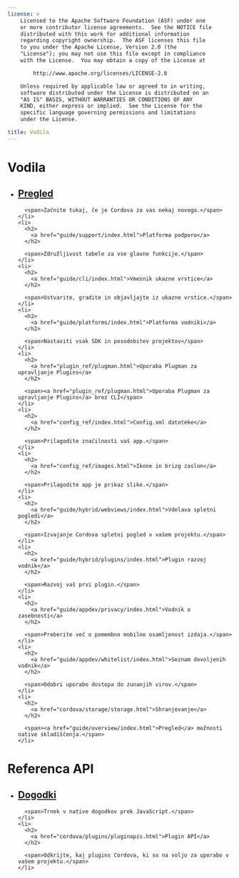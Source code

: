 ```yaml
---
license: >
    Licensed to the Apache Software Foundation (ASF) under one
    or more contributor license agreements.  See the NOTICE file
    distributed with this work for additional information
    regarding copyright ownership.  The ASF licenses this file
    to you under the Apache License, Version 2.0 (the
    "License"); you may not use this file except in compliance
    with the License.  You may obtain a copy of the License at

        http://www.apache.org/licenses/LICENSE-2.0

    Unless required by applicable law or agreed to in writing,
    software distributed under the License is distributed on an
    "AS IS" BASIS, WITHOUT WARRANTIES OR CONDITIONS OF ANY
    KIND, either express or implied.  See the License for the
    specific language governing permissions and limitations
    under the License.

title: Vodila
---
```


<div id="home">
  <h1>
    Vodila
  </h1>

  <ul>
    <li>
      <h2>
        <a href="guide/overview/index.html">Pregled</a>
      </h2>

      <span>Začnite tukaj, če je Cordova za vas nekaj novega.</span>
    </li>
    <li>
      <h2>
        <a href="guide/support/index.html">Platforma podporo</a>
      </h2>

      <span>Združljivost tabele za vse glavne funkcije.</span>
    </li>
    <li>
      <h2>
        <a href="guide/cli/index.html">Vmesnik ukazne vrstice</a>
      </h2>

      <span>Ustvarite, gradite in objavljajte iz ukazne vrstice.</span>
    </li>
    <li>
      <h2>
        <a href="guide/platforms/index.html">Platforma vodniki</a>
      </h2>

      <span>Nastaviti vsak SDK in posodobitev projektov</span>
    </li>
    <li>
      <h2>
        <a href="plugin_ref/plugman.html">Uporaba Plugman za upravljanje Plugins</a>
      </h2>

      <span><a href="plugin_ref/plugman.html">Uporaba Plugman za upravljanje Plugins</a> brez CLI</span>
    </li>
    <li>
      <h2>
        <a href="config_ref/index.html">Config.xml datoteke</a>
      </h2>

      <span>Prilagodite značilnosti vaš app.</span>
    </li>
    <li>
      <h2>
        <a href="config_ref/images.html">Ikone in brizg zaslon</a>
      </h2>

      <span>Prilagodite app je prikaz slike.</span>
    </li>
    <li>
      <h2>
        <a href="guide/hybrid/webviews/index.html">Vdelava spletni pogledi</a>
      </h2>

      <span>Izvajanje Cordova spletni pogled v vašem projektu.</span>
    </li>
    <li>
      <h2>
        <a href="guide/hybrid/plugins/index.html">Plugin razvoj vodnik</a>
      </h2>

      <span>Razvoj vaš prvi plugin.</span>
    </li>
    <li>
      <h2>
        <a href="guide/appdev/privacy/index.html">Vodnik o zasebnosti</a>
      </h2>

      <span>Preberite več o pomembno mobilne osamljenost izdaja.</span>
    </li>
    <li>
      <h2>
        <a href="guide/appdev/whitelist/index.html">Seznam dovoljenih vodnik</a>
      </h2>

      <span>Odobri uporabo dostopa do zunanjih virov.</span>
    </li>
    <li>
      <h2>
        <a href="cordova/storage/storage.html">Shranjevanje</a>
      </h2>

      <span><a href="guide/overview/index.html">Pregled</a> možnosti native skladiščenja.</span>
    </li>
  </ul>

  <h1>
    Referenca API
  </h1>

  <ul>
    <li>
      <h2>
        <a href="cordova/events/events.html">Dogodki</a>
      </h2>

      <span>Trnek v native dogodkov prek JavaScript.</span>
    </li>
    <li>
      <h2>
        <a href="cordova/plugins/pluginapis.html">Plugin API</a>
      </h2>

      <span>Odkrijte, kaj plugins Cordova, ki so na voljo za uporabo v vašem projektu.</span>
    </li>
  </ul>
</div>

